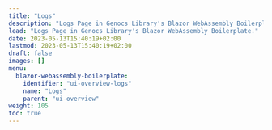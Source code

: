 ```yaml
---
title: "Logs"
description: "Logs Page in Genocs Library's Blazor WebAssembly Boilerplate."
lead: "Logs Page in Genocs Library's Blazor WebAssembly Boilerplate."
date: 2023-05-13T15:40:19+02:00
lastmod: 2023-05-13T15:40:19+02:00
draft: false
images: []
menu:
  blazor-webassembly-boilerplate:
    identifier: "ui-overview-logs"
    name: "Logs"
    parent: "ui-overview"
weight: 105
toc: true
---
```



